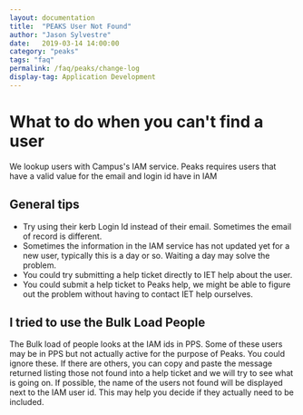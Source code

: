 ```yaml
---
layout: documentation
title:  "PEAKS User Not Found"
author: "Jason Sylvestre"
date:   2019-03-14 14:00:00
category: "peaks"
tags: "faq"
permalink: /faq/peaks/change-log
display-tag: Application Development
---
```


# What to do when you can't find a user
We lookup users with Campus's IAM service. Peaks requires users that have a valid value for the email and login id have in IAM
## General tips
* Try using their kerb Login Id instead of their email. Sometimes the email of record is different.
* Sometimes the information in the IAM service has not updated yet for a new user, typically this is a day or so. Waiting a day may solve the problem.
* You could try submitting a help ticket directly to IET help about the user.
* You could submit a help ticket to Peaks help, we might be able to figure out the problem without having to contact IET help ourselves.

## I tried to use the Bulk Load People
The Bulk load of people looks at the IAM ids in PPS. Some of these users may be in PPS but not actually active for the purpose of Peaks. You could ignore these.
If there are others, you can copy and paste the message returned listing those not found into a help ticket and we will try to see what is going on.
If possible, the name of the users not found will be displayed next to the IAM user id. This may help you decide if they actually need to be included.